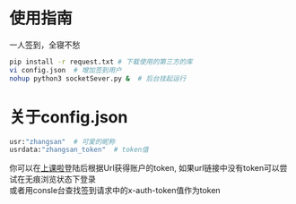 # 使用指南
一人签到，全寝不愁  
```bash
pip install -r request.txt # 下载使用的第三方的库    
vi config.json  # 增加签到用户  
nohup python3 socketSever.py &  # 后台挂起运行  
```
# 关于config.json
```python
usr:"zhangsan"  # 可爱的昵称  
usrdata:"zhangsan_token"  # token值  
```
你可以在[上课啦](https://skl.hduhelp.com/?type=2&v=3)登陆后根据Url获得账户的token,
如果url链接中没有token可以尝试在无痕浏览状态下登录   
或者用consle台查找签到请求中的x-auth-token值作为token

